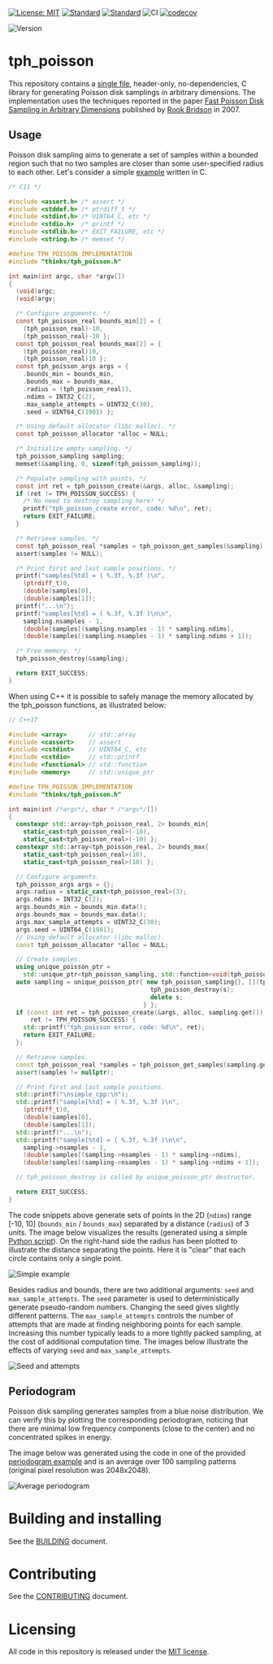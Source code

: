 [![License: MIT](https://img.shields.io/badge/License-MIT-yellow.svg)](https://opensource.org/licenses/MIT)
[![Standard](https://img.shields.io/badge/c-11-blue.svg)](https://en.wikipedia.org/wiki/C11_(C_standard_revision))
[![Standard](https://img.shields.io/badge/c%2B%2B-17-blue.svg)](https://en.wikipedia.org/wiki/C%2B%2B17)
![CI](https://github.com/thinks/poisson-disk-sampling/actions/workflows/ci.yml/badge.svg?branch=master)
[![codecov](https://codecov.io/github/thinks/poisson-disk-sampling/graph/badge.svg?token=NXIAKWPKAB)](https://codecov.io/github/thinks/poisson-disk-sampling)

![Version](https://img.shields.io/badge/version-0.4.0-blue)

# tph_poisson
This repository contains a [single file](include/thinks/tph_poisson.h), header-only, no-dependencies, C library for generating Poisson disk samplings in arbitrary dimensions. The implementation uses the techniques reported in the paper [Fast Poisson Disk Sampling in Arbitrary Dimensions](http://www.cs.ubc.ca/~rbridson/docs/bridson-siggraph07-poissondisk.pdf) published by [Rook Bridson](http://www.cs.ubc.ca/~rbridson/) in 2007.  

## Usage

Poisson disk sampling aims to generate a set of samples within a bounded region such that no two samples are closer than some user-specified radius to each other. Let's consider a simple [example](examples(simple_c.c)) written in C.

```C
/* C11 */

#include <assert.h> /* assert */
#include <stddef.h> /* ptrdiff_t */
#include <stdint.h> /* UINT64_C, etc */
#include <stdio.h>  /* printf */
#include <stdlib.h> /* EXIT_FAILURE, etc */
#include <string.h> /* memset */

#define TPH_POISSON_IMPLEMENTATION
#include "thinks/tph_poisson.h"

int main(int argc, char *argv[])
{
  (void)argc;
  (void)argv;

  /* Configure arguments. */
  const tph_poisson_real bounds_min[2] = { 
    (tph_poisson_real)-10, 
    (tph_poisson_real)-10 };
  const tph_poisson_real bounds_max[2] = { 
    (tph_poisson_real)10, 
    (tph_poisson_real)10 };
  const tph_poisson_args args = { 
    .bounds_min = bounds_min,
    .bounds_max = bounds_max,
    .radius = (tph_poisson_real)3,
    .ndims = INT32_C(2),
    .max_sample_attempts = UINT32_C(30),
    .seed = UINT64_C(1981) };

  /* Using default allocator (libc malloc). */
  const tph_poisson_allocator *alloc = NULL;

  /* Initialize empty sampling. */
  tph_poisson_sampling sampling;
  memset(&sampling, 0, sizeof(tph_poisson_sampling));

  /* Populate sampling with points. */
  const int ret = tph_poisson_create(&args, alloc, &sampling);
  if (ret != TPH_POISSON_SUCCESS) {
    /* No need to destroy sampling here! */
    printf("tph_poisson_create error, code: %d\n", ret);
    return EXIT_FAILURE;
  }

  /* Retrieve samples. */
  const tph_poisson_real *samples = tph_poisson_get_samples(&sampling);
  assert(samples != NULL);

  /* Print first and last sample positions. */
  printf("samples[%td] = ( %.3f, %.3f )\n", 
    (ptrdiff_t)0, 
    (double)samples[0], 
    (double)samples[1]);
  printf("...\n");
  printf("samples[%td] = ( %.3f, %.3f )\n\n",
    sampling.nsamples - 1,
    (double)samples[(sampling.nsamples - 1) * sampling.ndims],
    (double)samples[(sampling.nsamples - 1) * sampling.ndims + 1]);

  /* Free memory. */
  tph_poisson_destroy(&sampling);

  return EXIT_SUCCESS;
}
```

When using C++ it is possible to safely manage the memory allocated by the tph_poisson functions, as illustrated below:

```C++
// C++17

#include <array>      // std::array
#include <cassert>    // assert
#include <cstdint>    // UINT64_C, etc
#include <cstdio>     // std::printf
#include <functional> // std::function
#include <memory>     // std::unique_ptr

#define TPH_POISSON_IMPLEMENTATION
#include "thinks/tph_poisson.h"

int main(int /*argc*/, char * /*argv*/[])
{
  constexpr std::array<tph_poisson_real, 2> bounds_min{ 
    static_cast<tph_poisson_real>(-10),
    static_cast<tph_poisson_real>(-10) };
  constexpr std::array<tph_poisson_real, 2> bounds_max{ 
    static_cast<tph_poisson_real>(10),
    static_cast<tph_poisson_real>(10) };

  // Configure arguments.
  tph_poisson_args args = {};
  args.radius = static_cast<tph_poisson_real>(3);
  args.ndims = INT32_C(2);
  args.bounds_min = bounds_min.data();
  args.bounds_max = bounds_max.data();
  args.max_sample_attempts = UINT32_C(30);
  args.seed = UINT64_C(1981);
  // Using default allocator (libc malloc).
  const tph_poisson_allocator *alloc = NULL;

  // Create samples.
  using unique_poisson_ptr =
    std::unique_ptr<tph_poisson_sampling, std::function<void(tph_poisson_sampling *)>>;
  auto sampling = unique_poisson_ptr{ new tph_poisson_sampling{}, [](tph_poisson_sampling *s) {
                                       tph_poisson_destroy(s);
                                       delete s;
                                     } };
  if (const int ret = tph_poisson_create(&args, alloc, sampling.get());
      ret != TPH_POISSON_SUCCESS) {
    std::printf("tph_poisson error, code: %d\n", ret);
    return EXIT_FAILURE;
  };

  // Retrieve samples.
  const tph_poisson_real *samples = tph_poisson_get_samples(sampling.get());
  assert(samples != nullptr);

  // Print first and last sample positions.
  std::printf("\nsimple_cpp:\n");
  std::printf("sample[%td] = ( %.3f, %.3f )\n", 
    (ptrdiff_t)0, 
    (double)samples[0], 
    (double)samples[1]);
  std::printf("...\n");
  std::printf("sample[%td] = ( %.3f, %.3f )\n\n",
    sampling->nsamples - 1,
    (double)samples[(sampling->nsamples - 1) * sampling->ndims],
    (double)samples[(sampling->nsamples - 1) * sampling->ndims + 1]);

  // tph_poisson_destroy is called by unique_poisson_ptr destructor.

  return EXIT_SUCCESS;
}
```

The code snippets above generate sets of points in the 2D (`ndims`) range [-10, 10] (`bounds_min` / `bounds_max`) separated by a distance (`radius`) of 3 units. The image below visualizes the results (generated using a simple [Python script](python/poisson_plot.py)). On the right-hand side the radius has been plotted to illustrate the distance separating the points. Here it is "clear" that each circle contains only a single point.

![Simple example](images/simple_example.png "Simple example")

Besides radius and bounds, there are two additional arguments: `seed` and `max_sample_attempts`. The `seed` parameter is used to deterministically generate pseudo-random numbers. Changing the seed gives slightly different patterns. The `max_sample_attempts` controls the number of attempts that are made at finding neighboring points for each sample. Increasing this number typically leads to a more tightly packed sampling, at the cost of additional computation time. The images below illustrate the effects of varying `seed` and `max_sample_attempts`. 

![Seed and attempts](images/seed_and_attempts.png "Seed and attempts")

## Periodogram

Poisson disk sampling generates samples from a blue noise distribution. We can verify this by plotting the corresponding periodogram, noticing that there are minimal low frequency components (close to the center) and no concentrated spikes in energy.

The image below was generated using the code in one of the provided [periodogram example](examples/periodogram_example.cc) and is an average over 100 sampling patterns (original pixel resolution was 2048x2048).

![Average periodogram](images/tph_poisson_periodogram_512.png "Average periodogram")

# Building and installing

See the [BUILDING](BUILDING.md) document.

# Contributing

See the [CONTRIBUTING](CONTRIBUTING.md) document.

# Licensing

All code in this repository is released under the [MIT license](https://en.wikipedia.org/wiki/MIT_License).
